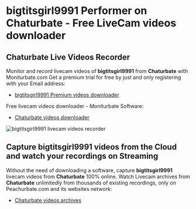 # bigtitsgirl9991 Performer on Chaturbate - Free LiveCam videos downloader

## Chaturbate Live Videos Recorder

Monitor and record livecam videos of **bigtitsgirl9991** from **Chaturbate** with Moniturbate.com
Get a premium trial for free by just and only registering with your Email address:
* [bigtitsgirl9991 Premium videos downloader](https://moniturbate.com/request-demo-licence-key.html)

Free livecam videos downloader - Moniturbate Software:
* [Chaturbate videos downloader](https://moniturbate.com/moniturbate-download-software.html)

![bigtitsgirl9991 livecam videos recorder](https://peachurnet.com/templates/moniturbate-software.png)


## Capture bigtitsgirl9991 videos from the Cloud and watch your recordings on Streaming

Without the need of downloading a software, capture **bigtitsgirl9991** livecam videos from **Chaturbate** 100% online.
Watch Livecam archives from **Chaturbate** unlimitedly from thousands of existing recordings, only on Peachurbate.com and its websites network:
* [Chaturbate videos archives](https://peachurnet.com/)